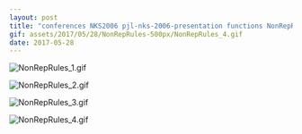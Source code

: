 ```yaml
---
layout: post
title: "conferences NKS2006 pjl-nks-2006-presentation functions NonRepRules.nb"
gif: assets/2017/05/28/NonRepRules-500px/NonRepRules_4.gif
date: 2017-05-28
---
```


![NonRepRules_1.gif](../../../assets/2017/05/28/NonRepRules-500px/NonRepRules_1.gif)

![NonRepRules_2.gif](../../../assets/2017/05/28/NonRepRules-500px/NonRepRules_2.gif)

![NonRepRules_3.gif](../../../assets/2017/05/28/NonRepRules-500px/NonRepRules_3.gif)

![NonRepRules_4.gif](../../../assets/2017/05/28/NonRepRules-500px/NonRepRules_4.gif)

